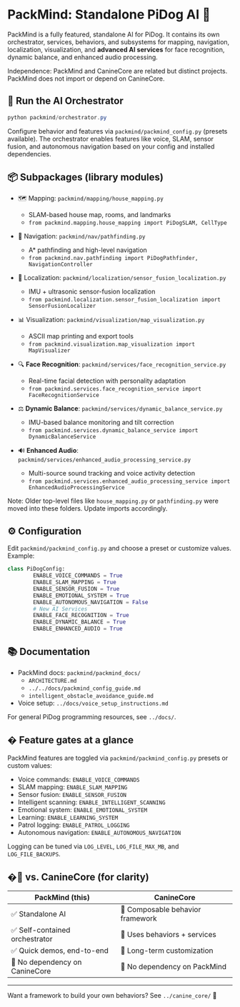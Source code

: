 # PackMind: Standalone PiDog AI 🤖

PackMind is a fully featured, standalone AI for PiDog. It contains its own orchestrator, services, behaviors, and subsystems for mapping, navigation, localization, visualization, and **advanced AI services** for face recognition, dynamic balance, and enhanced audio processing.

Independence: PackMind and CanineCore are related but distinct projects. PackMind does not import or depend on CanineCore.

## 🚀 Run the AI Orchestrator

```powershell
python packmind/orchestrator.py
```

Configure behavior and features via `packmind/packmind_config.py` (presets available). The orchestrator enables features like voice, SLAM, sensor fusion, and autonomous navigation based on your config and installed dependencies.

## 📦 Subpackages (library modules)

- 🗺️ Mapping: `packmind/mapping/house_mapping.py`
    - SLAM-based house map, rooms, and landmarks
    - `from packmind.mapping.house_mapping import PiDogSLAM, CellType`

- 🎯 Navigation: `packmind/nav/pathfinding.py`
    - A* pathfinding and high-level navigation
    - `from packmind.nav.pathfinding import PiDogPathfinder, NavigationController`

- 🔄 Localization: `packmind/localization/sensor_fusion_localization.py`
    - IMU + ultrasonic sensor-fusion localization
    - `from packmind.localization.sensor_fusion_localization import SensorFusionLocalizer`

- 📊 Visualization: `packmind/visualization/map_visualization.py`
    - ASCII map printing and export tools
    - `from packmind.visualization.map_visualization import MapVisualizer`

- 🔍 **Face Recognition**: `packmind/services/face_recognition_service.py`
    - Real-time facial detection with personality adaptation
    - `from packmind.services.face_recognition_service import FaceRecognitionService`

- ⚖️ **Dynamic Balance**: `packmind/services/dynamic_balance_service.py`
    - IMU-based balance monitoring and tilt correction
    - `from packmind.services.dynamic_balance_service import DynamicBalanceService`

- 🔊 **Enhanced Audio**: `packmind/services/enhanced_audio_processing_service.py`
    - Multi-source sound tracking and voice activity detection
    - `from packmind.services.enhanced_audio_processing_service import EnhancedAudioProcessingService`

Note: Older top-level files like `house_mapping.py` or `pathfinding.py` were moved into these folders. Update imports accordingly.

## ⚙️ Configuration

Edit `packmind/packmind_config.py` and choose a preset or customize values. Example:

```python
class PiDogConfig:
        ENABLE_VOICE_COMMANDS = True
        ENABLE_SLAM_MAPPING = True
        ENABLE_SENSOR_FUSION = True
        ENABLE_EMOTIONAL_SYSTEM = True
        ENABLE_AUTONOMOUS_NAVIGATION = False
        # New AI Services
        ENABLE_FACE_RECOGNITION = True
        ENABLE_DYNAMIC_BALANCE = True
        ENABLE_ENHANCED_AUDIO = True
```

## 📚 Documentation

- PackMind docs: `packmind/packmind_docs/`
    - `ARCHITECTURE.md`
    - `../../docs/packmind_config_guide.md`
    - `intelligent_obstacle_avoidance_guide.md`
- Voice setup: `../docs/voice_setup_instructions.md`

For general PiDog programming resources, see `../docs/`.

## � Feature gates at a glance

PackMind features are toggled via `packmind/packmind_config.py` presets or custom values:

- Voice commands: `ENABLE_VOICE_COMMANDS`
- SLAM mapping: `ENABLE_SLAM_MAPPING`
- Sensor fusion: `ENABLE_SENSOR_FUSION`
- Intelligent scanning: `ENABLE_INTELLIGENT_SCANNING`
- Emotional system: `ENABLE_EMOTIONAL_SYSTEM`
- Learning: `ENABLE_LEARNING_SYSTEM`
- Patrol logging: `ENABLE_PATROL_LOGGING`
- Autonomous navigation: `ENABLE_AUTONOMOUS_NAVIGATION`

Logging can be tuned via `LOG_LEVEL`, `LOG_FILE_MAX_MB`, and `LOG_FILE_BACKUPS`.

## �🔗 vs. CanineCore (for clarity)

| PackMind (this) | CanineCore |
|---|---|
| ✅ Standalone AI | 🔧 Composable behavior framework |
| ✅ Self-contained orchestrator | 🔧 Uses behaviors + services |
| ✅ Quick demos, end-to-end | 🔧 Long-term customization |
| 🚫 No dependency on CanineCore | 🚫 No dependency on PackMind |

---

Want a framework to build your own behaviors? See `../canine_core/` 🔧
